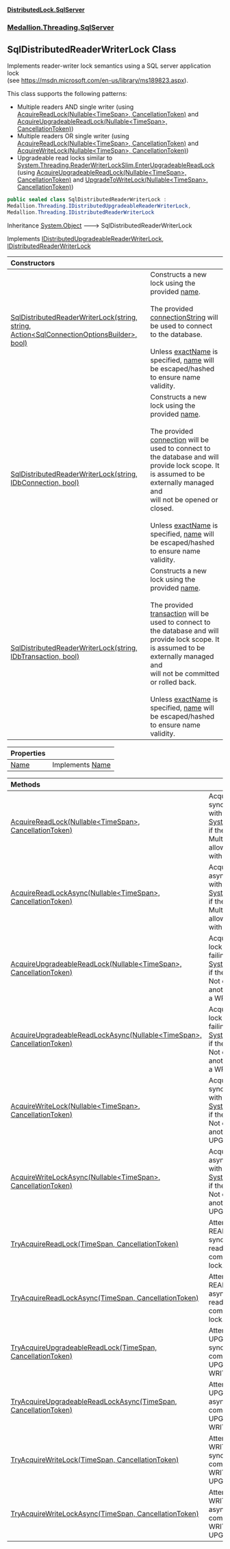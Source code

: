 #### [DistributedLock.SqlServer](README.md 'README')
### [Medallion.Threading.SqlServer](Medallion.Threading.SqlServer.md 'Medallion.Threading.SqlServer')

## SqlDistributedReaderWriterLock Class

Implements reader-writer lock semantics using a SQL server application lock  
(see https://msdn.microsoft.com/en-us/library/ms189823.aspx).  
  
This class supports the following patterns:  
* Multiple readers AND single writer (using [AcquireReadLock(Nullable&lt;TimeSpan&gt;, CancellationToken)](SqlDistributedReaderWriterLock.AcquireReadLock.VL35b6pTj/jUeLkzFiukmQ.md 'Medallion.Threading.SqlServer.SqlDistributedReaderWriterLock.AcquireReadLock(System.Nullable<System.TimeSpan>, System.Threading.CancellationToken)') and [AcquireUpgradeableReadLock(Nullable&lt;TimeSpan&gt;, CancellationToken)](SqlDistributedReaderWriterLock.AcquireUpgradeableReadLock.FQQa8Ne3Ve3DCYUMPEnBDg.md 'Medallion.Threading.SqlServer.SqlDistributedReaderWriterLock.AcquireUpgradeableReadLock(System.Nullable<System.TimeSpan>, System.Threading.CancellationToken)'))  
* Multiple readers OR single writer (using [AcquireReadLock(Nullable&lt;TimeSpan&gt;, CancellationToken)](SqlDistributedReaderWriterLock.AcquireReadLock.VL35b6pTj/jUeLkzFiukmQ.md 'Medallion.Threading.SqlServer.SqlDistributedReaderWriterLock.AcquireReadLock(System.Nullable<System.TimeSpan>, System.Threading.CancellationToken)') and [AcquireWriteLock(Nullable&lt;TimeSpan&gt;, CancellationToken)](SqlDistributedReaderWriterLock.AcquireWriteLock.EU9XGhm/TaMbin4RU73eiA.md 'Medallion.Threading.SqlServer.SqlDistributedReaderWriterLock.AcquireWriteLock(System.Nullable<System.TimeSpan>, System.Threading.CancellationToken)'))  
* Upgradeable read locks similar to [System.Threading.ReaderWriterLockSlim.EnterUpgradeableReadLock](https://docs.microsoft.com/en-us/dotnet/api/System.Threading.ReaderWriterLockSlim.EnterUpgradeableReadLock 'System.Threading.ReaderWriterLockSlim.EnterUpgradeableReadLock') (using [AcquireUpgradeableReadLock(Nullable&lt;TimeSpan&gt;, CancellationToken)](SqlDistributedReaderWriterLock.AcquireUpgradeableReadLock.FQQa8Ne3Ve3DCYUMPEnBDg.md 'Medallion.Threading.SqlServer.SqlDistributedReaderWriterLock.AcquireUpgradeableReadLock(System.Nullable<System.TimeSpan>, System.Threading.CancellationToken)') and [UpgradeToWriteLock(Nullable&lt;TimeSpan&gt;, CancellationToken)](https://github.com/madelson/DistributedLock/tree/default-documentation/docs/api/DistributedLock.Core/IDistributedLockUpgradeableHandle.UpgradeToWriteLock.Tz7MsKLra+HymbjqGwuzRQ.md 'Medallion.Threading.IDistributedLockUpgradeableHandle.UpgradeToWriteLock(System.Nullable{System.TimeSpan},System.Threading.CancellationToken)'))

```csharp
public sealed class SqlDistributedReaderWriterLock :
Medallion.Threading.IDistributedUpgradeableReaderWriterLock,
Medallion.Threading.IDistributedReaderWriterLock
```

Inheritance [System.Object](https://docs.microsoft.com/en-us/dotnet/api/System.Object 'System.Object') &#129106; SqlDistributedReaderWriterLock

Implements [IDistributedUpgradeableReaderWriterLock](https://github.com/madelson/DistributedLock/tree/default-documentation/docs/api/DistributedLock.Core/IDistributedUpgradeableReaderWriterLock.md 'Medallion.Threading.IDistributedUpgradeableReaderWriterLock'), [IDistributedReaderWriterLock](https://github.com/madelson/DistributedLock/tree/default-documentation/docs/api/DistributedLock.Core/IDistributedReaderWriterLock.md 'Medallion.Threading.IDistributedReaderWriterLock')

| Constructors | |
| :--- | :--- |
| [SqlDistributedReaderWriterLock(string, string, Action&lt;SqlConnectionOptionsBuilder&gt;, bool)](SqlDistributedReaderWriterLock..ctor.t7dQ4a6u8pWRU7S46Bev2w.md 'Medallion.Threading.SqlServer.SqlDistributedReaderWriterLock.SqlDistributedReaderWriterLock(string, string, System.Action<Medallion.Threading.SqlServer.SqlConnectionOptionsBuilder>, bool)') | Constructs a new lock using the provided [name](SqlDistributedReaderWriterLock..ctor.t7dQ4a6u8pWRU7S46Bev2w.md#Medallion.Threading.SqlServer.SqlDistributedReaderWriterLock.SqlDistributedReaderWriterLock(string,string,System.Action_Medallion.Threading.SqlServer.SqlConnectionOptionsBuilder_,bool).name 'Medallion.Threading.SqlServer.SqlDistributedReaderWriterLock.SqlDistributedReaderWriterLock(string, string, System.Action<Medallion.Threading.SqlServer.SqlConnectionOptionsBuilder>, bool).name'). <br/><br/>The provided [connectionString](SqlDistributedReaderWriterLock..ctor.t7dQ4a6u8pWRU7S46Bev2w.md#Medallion.Threading.SqlServer.SqlDistributedReaderWriterLock.SqlDistributedReaderWriterLock(string,string,System.Action_Medallion.Threading.SqlServer.SqlConnectionOptionsBuilder_,bool).connectionString 'Medallion.Threading.SqlServer.SqlDistributedReaderWriterLock.SqlDistributedReaderWriterLock(string, string, System.Action<Medallion.Threading.SqlServer.SqlConnectionOptionsBuilder>, bool).connectionString') will be used to connect to the database.<br/><br/>Unless [exactName](SqlDistributedReaderWriterLock..ctor.t7dQ4a6u8pWRU7S46Bev2w.md#Medallion.Threading.SqlServer.SqlDistributedReaderWriterLock.SqlDistributedReaderWriterLock(string,string,System.Action_Medallion.Threading.SqlServer.SqlConnectionOptionsBuilder_,bool).exactName 'Medallion.Threading.SqlServer.SqlDistributedReaderWriterLock.SqlDistributedReaderWriterLock(string, string, System.Action<Medallion.Threading.SqlServer.SqlConnectionOptionsBuilder>, bool).exactName') is specified, [name](SqlDistributedReaderWriterLock..ctor.t7dQ4a6u8pWRU7S46Bev2w.md#Medallion.Threading.SqlServer.SqlDistributedReaderWriterLock.SqlDistributedReaderWriterLock(string,string,System.Action_Medallion.Threading.SqlServer.SqlConnectionOptionsBuilder_,bool).name 'Medallion.Threading.SqlServer.SqlDistributedReaderWriterLock.SqlDistributedReaderWriterLock(string, string, System.Action<Medallion.Threading.SqlServer.SqlConnectionOptionsBuilder>, bool).name') will be escaped/hashed to ensure name validity. |
| [SqlDistributedReaderWriterLock(string, IDbConnection, bool)](SqlDistributedReaderWriterLock..ctor.aQ4wmiPxon1R/D2jE25+dg.md 'Medallion.Threading.SqlServer.SqlDistributedReaderWriterLock.SqlDistributedReaderWriterLock(string, System.Data.IDbConnection, bool)') | Constructs a new lock using the provided [name](SqlDistributedReaderWriterLock..ctor.aQ4wmiPxon1R/D2jE25+dg.md#Medallion.Threading.SqlServer.SqlDistributedReaderWriterLock.SqlDistributedReaderWriterLock(string,System.Data.IDbConnection,bool).name 'Medallion.Threading.SqlServer.SqlDistributedReaderWriterLock.SqlDistributedReaderWriterLock(string, System.Data.IDbConnection, bool).name').<br/><br/>The provided [connection](SqlDistributedReaderWriterLock..ctor.aQ4wmiPxon1R/D2jE25+dg.md#Medallion.Threading.SqlServer.SqlDistributedReaderWriterLock.SqlDistributedReaderWriterLock(string,System.Data.IDbConnection,bool).connection 'Medallion.Threading.SqlServer.SqlDistributedReaderWriterLock.SqlDistributedReaderWriterLock(string, System.Data.IDbConnection, bool).connection') will be used to connect to the database and will provide lock scope. It is assumed to be externally managed and<br/>will not be opened or closed.<br/><br/>Unless [exactName](SqlDistributedReaderWriterLock..ctor.aQ4wmiPxon1R/D2jE25+dg.md#Medallion.Threading.SqlServer.SqlDistributedReaderWriterLock.SqlDistributedReaderWriterLock(string,System.Data.IDbConnection,bool).exactName 'Medallion.Threading.SqlServer.SqlDistributedReaderWriterLock.SqlDistributedReaderWriterLock(string, System.Data.IDbConnection, bool).exactName') is specified, [name](SqlDistributedReaderWriterLock..ctor.aQ4wmiPxon1R/D2jE25+dg.md#Medallion.Threading.SqlServer.SqlDistributedReaderWriterLock.SqlDistributedReaderWriterLock(string,System.Data.IDbConnection,bool).name 'Medallion.Threading.SqlServer.SqlDistributedReaderWriterLock.SqlDistributedReaderWriterLock(string, System.Data.IDbConnection, bool).name') will be escaped/hashed to ensure name validity. |
| [SqlDistributedReaderWriterLock(string, IDbTransaction, bool)](SqlDistributedReaderWriterLock..ctor.V/fj2Yk0d/CnC3hDs1y3Cg.md 'Medallion.Threading.SqlServer.SqlDistributedReaderWriterLock.SqlDistributedReaderWriterLock(string, System.Data.IDbTransaction, bool)') | Constructs a new lock using the provided [name](SqlDistributedReaderWriterLock..ctor.V/fj2Yk0d/CnC3hDs1y3Cg.md#Medallion.Threading.SqlServer.SqlDistributedReaderWriterLock.SqlDistributedReaderWriterLock(string,System.Data.IDbTransaction,bool).name 'Medallion.Threading.SqlServer.SqlDistributedReaderWriterLock.SqlDistributedReaderWriterLock(string, System.Data.IDbTransaction, bool).name').<br/><br/>The provided [transaction](SqlDistributedReaderWriterLock..ctor.V/fj2Yk0d/CnC3hDs1y3Cg.md#Medallion.Threading.SqlServer.SqlDistributedReaderWriterLock.SqlDistributedReaderWriterLock(string,System.Data.IDbTransaction,bool).transaction 'Medallion.Threading.SqlServer.SqlDistributedReaderWriterLock.SqlDistributedReaderWriterLock(string, System.Data.IDbTransaction, bool).transaction') will be used to connect to the database and will provide lock scope. It is assumed to be externally managed and<br/>will not be committed or rolled back.<br/><br/>Unless [exactName](SqlDistributedReaderWriterLock..ctor.V/fj2Yk0d/CnC3hDs1y3Cg.md#Medallion.Threading.SqlServer.SqlDistributedReaderWriterLock.SqlDistributedReaderWriterLock(string,System.Data.IDbTransaction,bool).exactName 'Medallion.Threading.SqlServer.SqlDistributedReaderWriterLock.SqlDistributedReaderWriterLock(string, System.Data.IDbTransaction, bool).exactName') is specified, [name](SqlDistributedReaderWriterLock..ctor.V/fj2Yk0d/CnC3hDs1y3Cg.md#Medallion.Threading.SqlServer.SqlDistributedReaderWriterLock.SqlDistributedReaderWriterLock(string,System.Data.IDbTransaction,bool).name 'Medallion.Threading.SqlServer.SqlDistributedReaderWriterLock.SqlDistributedReaderWriterLock(string, System.Data.IDbTransaction, bool).name') will be escaped/hashed to ensure name validity. |

| Properties | |
| :--- | :--- |
| [Name](SqlDistributedReaderWriterLock.Name.md 'Medallion.Threading.SqlServer.SqlDistributedReaderWriterLock.Name') | Implements [Name](https://github.com/madelson/DistributedLock/tree/default-documentation/docs/api/DistributedLock.Core/IDistributedLock.Name.md 'Medallion.Threading.IDistributedLock.Name') |

| Methods | |
| :--- | :--- |
| [AcquireReadLock(Nullable&lt;TimeSpan&gt;, CancellationToken)](SqlDistributedReaderWriterLock.AcquireReadLock.VL35b6pTj/jUeLkzFiukmQ.md 'Medallion.Threading.SqlServer.SqlDistributedReaderWriterLock.AcquireReadLock(System.Nullable<System.TimeSpan>, System.Threading.CancellationToken)') | Acquires a READ lock synchronously, failing with [System.TimeoutException](https://docs.microsoft.com/en-us/dotnet/api/System.TimeoutException 'System.TimeoutException') if the attempt times out. Multiple readers are allowed. Not compatible with a WRITE lock. Usage: |
| [AcquireReadLockAsync(Nullable&lt;TimeSpan&gt;, CancellationToken)](SqlDistributedReaderWriterLock.AcquireReadLockAsync.frJQMqQ08BVx5q1tgkQxjQ.md 'Medallion.Threading.SqlServer.SqlDistributedReaderWriterLock.AcquireReadLockAsync(System.Nullable<System.TimeSpan>, System.Threading.CancellationToken)') | Acquires a READ lock asynchronously, failing with [System.TimeoutException](https://docs.microsoft.com/en-us/dotnet/api/System.TimeoutException 'System.TimeoutException') if the attempt times out. Multiple readers are allowed. Not compatible with a WRITE lock. Usage: |
| [AcquireUpgradeableReadLock(Nullable&lt;TimeSpan&gt;, CancellationToken)](SqlDistributedReaderWriterLock.AcquireUpgradeableReadLock.FQQa8Ne3Ve3DCYUMPEnBDg.md 'Medallion.Threading.SqlServer.SqlDistributedReaderWriterLock.AcquireUpgradeableReadLock(System.Nullable<System.TimeSpan>, System.Threading.CancellationToken)') | Acquires an UPGRADE lock synchronously, failing with [System.TimeoutException](https://docs.microsoft.com/en-us/dotnet/api/System.TimeoutException 'System.TimeoutException') if the attempt times out. Not compatible with another UPGRADE lock or a WRITE lock. Usage: |
| [AcquireUpgradeableReadLockAsync(Nullable&lt;TimeSpan&gt;, CancellationToken)](SqlDistributedReaderWriterLock.AcquireUpgradeableReadLockAsync.m/YUdo7XWAgnG1T4s0f5Vw.md 'Medallion.Threading.SqlServer.SqlDistributedReaderWriterLock.AcquireUpgradeableReadLockAsync(System.Nullable<System.TimeSpan>, System.Threading.CancellationToken)') | Acquires an UPGRADE lock asynchronously, failing with [System.TimeoutException](https://docs.microsoft.com/en-us/dotnet/api/System.TimeoutException 'System.TimeoutException') if the attempt times out. Not compatible with another UPGRADE lock or a WRITE lock. Usage: |
| [AcquireWriteLock(Nullable&lt;TimeSpan&gt;, CancellationToken)](SqlDistributedReaderWriterLock.AcquireWriteLock.EU9XGhm/TaMbin4RU73eiA.md 'Medallion.Threading.SqlServer.SqlDistributedReaderWriterLock.AcquireWriteLock(System.Nullable<System.TimeSpan>, System.Threading.CancellationToken)') | Acquires a WRITE lock synchronously, failing with [System.TimeoutException](https://docs.microsoft.com/en-us/dotnet/api/System.TimeoutException 'System.TimeoutException') if the attempt times out. Not compatible with another WRITE lock or an UPGRADE lock. Usage: |
| [AcquireWriteLockAsync(Nullable&lt;TimeSpan&gt;, CancellationToken)](SqlDistributedReaderWriterLock.AcquireWriteLockAsync.am3WXoiXExWu7PDcFrcbHg.md 'Medallion.Threading.SqlServer.SqlDistributedReaderWriterLock.AcquireWriteLockAsync(System.Nullable<System.TimeSpan>, System.Threading.CancellationToken)') | Acquires a WRITE lock asynchronously, failing with [System.TimeoutException](https://docs.microsoft.com/en-us/dotnet/api/System.TimeoutException 'System.TimeoutException') if the attempt times out. Not compatible with another WRITE lock or an UPGRADE lock. Usage: |
| [TryAcquireReadLock(TimeSpan, CancellationToken)](SqlDistributedReaderWriterLock.TryAcquireReadLock.UqHJCSMD9c66tSl6eX0L5w.md 'Medallion.Threading.SqlServer.SqlDistributedReaderWriterLock.TryAcquireReadLock(System.TimeSpan, System.Threading.CancellationToken)') | Attempts to acquire a READ lock synchronously. Multiple readers are allowed. Not compatible with a WRITE lock. Usage: |
| [TryAcquireReadLockAsync(TimeSpan, CancellationToken)](SqlDistributedReaderWriterLock.TryAcquireReadLockAsync.sG3MIB9MAtPJdHFbnV2eSw.md 'Medallion.Threading.SqlServer.SqlDistributedReaderWriterLock.TryAcquireReadLockAsync(System.TimeSpan, System.Threading.CancellationToken)') | Attempts to acquire a READ lock asynchronously. Multiple readers are allowed. Not compatible with a WRITE lock. Usage: |
| [TryAcquireUpgradeableReadLock(TimeSpan, CancellationToken)](SqlDistributedReaderWriterLock.TryAcquireUpgradeableReadLock.+0DGM6PoyEWIi1vW2vuGTg.md 'Medallion.Threading.SqlServer.SqlDistributedReaderWriterLock.TryAcquireUpgradeableReadLock(System.TimeSpan, System.Threading.CancellationToken)') | Attempts to acquire an UPGRADE lock synchronously. Not compatible with another UPGRADE lock or a WRITE lock. Usage: |
| [TryAcquireUpgradeableReadLockAsync(TimeSpan, CancellationToken)](SqlDistributedReaderWriterLock.TryAcquireUpgradeableReadLockAsync.cFH9Wic6iC3c0NhaQB0+3A.md 'Medallion.Threading.SqlServer.SqlDistributedReaderWriterLock.TryAcquireUpgradeableReadLockAsync(System.TimeSpan, System.Threading.CancellationToken)') | Attempts to acquire an UPGRADE lock asynchronously. Not compatible with another UPGRADE lock or a WRITE lock. Usage: |
| [TryAcquireWriteLock(TimeSpan, CancellationToken)](SqlDistributedReaderWriterLock.TryAcquireWriteLock.ZWd9ONo8vWJyVmWMPBHRtg.md 'Medallion.Threading.SqlServer.SqlDistributedReaderWriterLock.TryAcquireWriteLock(System.TimeSpan, System.Threading.CancellationToken)') | Attempts to acquire a WRITE lock synchronously. Not compatible with another WRITE lock or an UPGRADE lock. Usage: |
| [TryAcquireWriteLockAsync(TimeSpan, CancellationToken)](SqlDistributedReaderWriterLock.TryAcquireWriteLockAsync.PXBAXD3VfrmbmNfR4TNxfg.md 'Medallion.Threading.SqlServer.SqlDistributedReaderWriterLock.TryAcquireWriteLockAsync(System.TimeSpan, System.Threading.CancellationToken)') | Attempts to acquire a WRITE lock asynchronously. Not compatible with another WRITE lock or an UPGRADE lock. Usage: |
